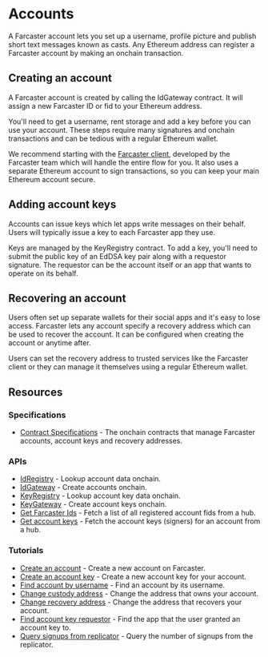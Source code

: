 # Accounts

A Farcaster account lets you set up a username, profile picture and publish short text messages known as casts. Any Ethereum address can register a Farcaster account by making an onchain transaction.

## Creating an account

A Farcaster account is created by calling the IdGateway contract. It will assign a new Farcaster ID or fid to your Ethereum address.

You'll need to get a username, rent storage and add a key before you can use your account. These steps require many signatures and onchain transactions and can be tedious with a regular Ethereum wallet.

We recommend starting with the [Farcaster client](https://www.farcaster.xyz/), developed by the Farcaster team which will handle the entire flow for you. It also uses a separate Ethereum account to sign transactions, so you can keep your main Ethereum account secure.

## Adding account keys

Accounts can issue keys which let apps write messages on their behalf. Users will typically issue a key to each Farcaster app they use.

Keys are managed by the KeyRegistry contract. To add a key, you'll need to submit the public key of an EdDSA key pair along with a requestor signature. The requestor can be the account itself or an app that wants to operate on its behalf.

## Recovering an account

Users often set up separate wallets for their social apps and it's easy to lose access. Farcaster lets any account specify a recovery address which can be used to recover the account. It can be configured when creating the account or anytime after.

Users can set the recovery address to trusted services like the Farcaster client or they can manage it themselves using a regular Ethereum wallet.

## Resources

### Specifications

- [Contract Specifications](https://github.com/farcasterxyz/protocol/blob/main/docs/SPECIFICATION.md#1-smart-contracts) - The onchain contracts that manage Farcaster accounts, account keys and recovery addresses.

### APIs

- [IdRegistry](../../reference/contracts/reference/id-registry) - Lookup account data onchain.
- [IdGateway](../../reference/contracts/reference/id-gateway) - Create accounts onchain.
- [KeyRegistry](../../reference/contracts/reference/key-registry) - Lookup account key data onchain.
- [KeyGateway](../../reference/contracts/reference/key-gateway) - Create account keys onchain.
- [Get Farcaster Ids](../../reference/hubble/httpapi/fids) - Fetch a list of all registered account fids from a hub.
- [Get account keys](../../reference/hubble/httpapi/onchain#onchainsignersbyfid) - Fetch the account keys (signers) for an account from a hub.

### Tutorials

- [Create an account](../../developers/guides/accounts/create-account.md) - Create a new account on Farcaster.
- [Create an account key](../../developers/guides/accounts/create-account-key.md) - Create a new account key for your account.
- [Find account by username](../../developers/guides/accounts/find-by-name.md) - Find an account by its username.
- [Change custody address](../../developers/guides/accounts/change-custody.md) - Change the address that owns your account.
- [Change recovery address](../../developers/guides/accounts/change-recovery.md) - Change the address that recovers your account.
- [Find account key requestor](../../developers/guides/advanced/decode-key-metadata.md) - Find the app that the user granted an account key to.
- [Query signups from replicator](../../developers/guides/advanced/query-signups.md) - Query the number of signups from the replicator.
